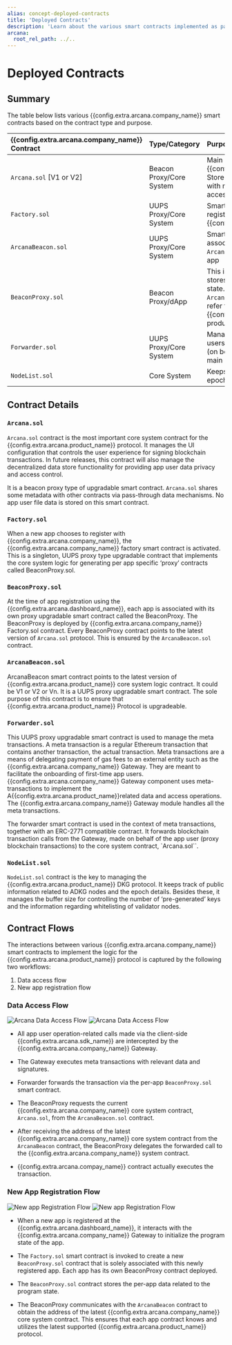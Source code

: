 ```yaml
---
alias: concept-deployed-contracts
title: 'Deployed Contracts'
description: 'Learn about the various smart contracts implemented as part of the Arcana Network protocol.'
arcana:
  root_rel_path: ../..
---
```


# Deployed Contracts

## Summary

The table below lists various {{config.extra.arcana.company_name}} smart contracts based on the contract type and purpose.

|{{config.extra.arcana.company_name}} Contract | Type/Category | Purpose |
|:---| :--- | :------------|
| `Arcana.sol` [V1 or V2] | Beacon Proxy/Core System |  Main logic contract for {{config.extra.arcana.company_name}} Store operations primarily associated with managing user data privacy and access control. |
| `Factory.sol` | UUPS Proxy/Core System | Smart contract generator per app that registers with {{config.extra.arcana.company_name}}|
| `ArcanaBeacon.sol` | UUPS Proxy/Core System | Smart contract to manage the per app association between the latest `Arcana.sol` main logic contract and the app |
| `BeaconProxy.sol` | Beacon Proxy/dApp | This is a per app smart contract that stores the data related to the program state. It interacts with `ArcanaBeacon.sol` smart contract to refer to the latest {{config.extra.arcana.product_name}} product core logic contract. |
| `Forwarder.sol` | UUPS Proxy/Core System | Manages meta transactions for app users. Forwards Gateway proxy calls (on behalf of the app) to `Arcana.sol` main logic contract |
| `NodeList.sol` | Core System | Keeps track of ADKG nodes and their epochs.|

## Contract Details

### `Arcana.sol`

`Arcana.sol` contract is the most important core system contract for the {{config.extra.arcana.product_name}} protocol. It manages the UI configuration that controls the user experience for signing blockchain transactions. In future releases, this contract will also manage the decentralized data store functionality for providing app user data privacy and access control.

It is a beacon proxy type of upgradable smart contract. `Arcana.sol` shares some metadata with other contracts via pass-through data mechanisms. No app user file data is stored on this smart contract. 

### `Factory.sol`

When a new app chooses to register with {{config.extra.arcana.company_name}}, the {{config.extra.arcana.company_name}} factory smart contract is activated. This is a singleton, UUPS proxy type upgradable contract that implements the core system logic for generating per app specific ‘proxy’ contracts called BeaconProxy.sol.

### `BeaconProxy.sol`

At the time of app registration using the {{config.extra.arcana.dashboard_name}}, each app is associated with its own proxy upgradable smart contract called the BeaconProxy. The BeaconProxy is deployed by {{config.extra.arcana.company_name}} Factory.sol contract. Every BeaconProxy contract points to the latest version of `Arcana.sol` protocol. This is ensured by the `ArcanaBeacon.sol` contract.

### `ArcanaBeacon.sol`

ArcanaBeacon smart contract points to the latest version of {{config.extra.arcana.product_name}} core system logic contract. It could be V1 or V2 or Vn. It is a UUPS proxy upgradable smart contract. The sole purpose of this contract is to ensure that {{config.extra.arcana.product_name}} Protocol is upgradeable.

### `Forwarder.sol`

This UUPS proxy upgradable smart contract is used to manage the meta transactions.  A meta transaction is a regular Ethereum transaction that contains another transaction, the actual transaction.  Meta transactions are a means of delegating payment of gas fees to an external entity such as the {{config.extra.arcana.company_name}} Gateway. They are meant to facilitate the onboarding of first-time app users. {{config.extra.arcana.company_name}} Gateway component uses meta-transactions to implement the A{{config.extra.arcana.product_name}}related data and access operations. The {{config.extra.arcana.company_name}} Gateway module handles all the meta transactions. 

The forwarder smart contract is used in the context of meta transactions, together with an ERC-2771 compatible contract.  It forwards blockchain transaction calls from the Gateway, made on behalf of the app user  (proxy blockchain transactions) to the core system contract, `Arcana.sol``. 

### `NodeList.sol`

`NodeList.sol` contract is the key to managing the {{config.extra.arcana.product_name}} DKG protocol. It keeps track of public information related to ADKG nodes and the epoch details. Besides these, it manages the buffer size for controlling the number of ‘pre-generated’ keys and the information regarding whitelisting of validator nodes.

## Contract Flows

The interactions between various {{config.extra.arcana.company_name}} smart contracts to implement the logic for the {{config.extra.arcana.product_name}} protocol is captured by the following two workflows: 

1. Data access flow
2. New app registration flow

### Data Access Flow 

![Arcana Data Access Flow](/img/diagrams/d_an_sc_stg_flow_light.svg#only-light)
![Arcana Data Access Flow](/img/diagrams/d_an_sc_stg_flow_dark.svg#only-dark)

* All app user operation-related calls made via the client-side {{config.extra.arcana.sdk_name}} are intercepted by the {{config.extra.arcana.company_name}} Gateway.

* The Gateway executes meta transactions with relevant data and signatures.

* Forwarder forwards the transaction via the per-app `BeaconProxy.sol` smart contract. 

* The BeaconProxy requests the current {{config.extra.arcana.company_name}} core system contract, `Arcana.sol`, from the `ArcanaBeacon.sol` contract.

* After receiving the address of the latest {{config.extra.arcana.company_name}} core system contract from the `ArcanaBeacon` contract,  the BeaconProxy delegates the forwarded call to the {{config.extra.arcana.company_name}} system contract.

* {{config.extra.arcana.compay_name}} contract actually executes the transaction.

### New App Registration Flow

![New app Registration Flow](/img/diagrams/d_an_sc_newdapp_flow_light.png#only-light)
![New app Registration Flow](/img/diagrams/d_an_sc_newdapp_flow_dark.png#only-dark)

* When a new app is registered at the {{config.extra.arcana.dashboard_name}}, it interacts with the {{config.extra.arcana.company_name}} Gateway to initialize the program state of the app.
* The `Factory.sol` smart contract is invoked to create a new `BeaconProxy.sol` contract that is solely associated with this newly registered app. Each app has its own BeaconProxy contract deployed.

* The `BeaconProxy.sol` contract stores the per-app data related to the program state.

* The BeaconProxy communicates with the `ArcanaBeacon` contract to obtain the address of the latest {{config.extra.arcana.company_name}} core system contract. This ensures that each app contract knows and utilizes the latest supported {{config.extra.arcana.product_name}} protocol.
